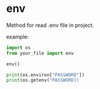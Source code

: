 # env
Method for read .env file in project.

example:
```py
import os
from your_file import env

env()

print(os.environ["PASSWORD"])
print(os.getenv("PASSWORD))
```
